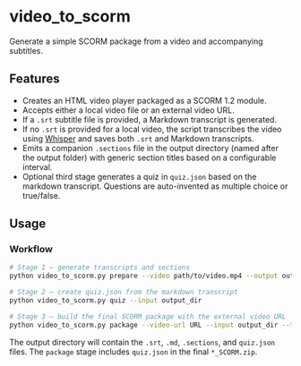 # video_to_scorm

Generate a simple SCORM package from a video and accompanying subtitles.

## Features
- Creates an HTML video player packaged as a SCORM 1.2 module.
- Accepts either a local video file or an external video URL.
- If a `.srt` subtitle file is provided, a Markdown transcript is generated.
- If no `.srt` is provided for a local video, the script transcribes the video
  using [Whisper](https://github.com/openai/whisper) and saves both `.srt` and
  Markdown transcripts.
- Emits a companion `.sections` file in the output directory (named after the
  output folder) with generic section titles based on a configurable interval.
- Optional third stage generates a quiz in `quiz.json` based on the markdown
  transcript. Questions are auto-invented as multiple choice or true/false.
## Usage
### Workflow

```bash
# Stage 1 – generate transcripts and sections
python video_to_scorm.py prepare --video path/to/video.mp4 --output output_dir

# Stage 2 – create quiz.json from the markdown transcript
python video_to_scorm.py quiz --input output_dir

# Stage 3 – build the final SCORM package with the external video URL
python video_to_scorm.py package --video-url URL --input output_dir --title "Lesson Title"
```

The output directory will contain the `.srt`, `.md`, `.sections`, and `quiz.json`
files. The `package` stage includes `quiz.json` in the final `*_SCORM.zip`.
